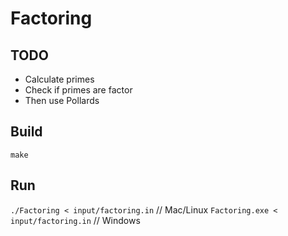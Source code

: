 # Factoring

## TODO

* Calculate primes
* Check if primes are factor
* Then use Pollards

## Build

`make`

## Run

`./Factoring < input/factoring.in`   // Mac/Linux
`Factoring.exe < input/factoring.in` // Windows